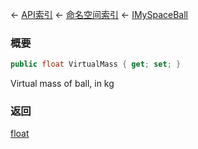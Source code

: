 ← [API索引](Api-Index) ← [命名空间索引](Namespace-Index) ← [IMySpaceBall](SpaceEngineers.Game.ModAPI.Ingame.IMySpaceBall)

### 概要

```csharp
public float VirtualMass { get; set; }
```

Virtual mass of ball, in kg

### 返回

[float](https://docs.microsoft.com/en-us/dotnet/api/System.Single?view=netframework-4.6)

